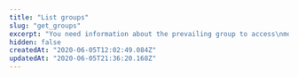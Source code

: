 ```yaml
---
title: "List groups"
slug: "get_groups"
excerpt: "You need information about the prevailing group to access\nmost PAPI interfaces. This operation provides a read-only\nlist of groups, which may contain properties. This operation\nprovides a flat list of groups, along with `parentGroupId`\ninformation to structure them as a hierarchy. Each group\nalso lists any available contracts that enable property\nfeatures, but not which group contains a given property. The\n[Identity Management: User Administration\nAPI](http://learn.akamai.com/en-us/api/core_features/identity_management_user_admin/v2.html)\nallows you to associate properties with groups, and to\nmodify the group hierarchy.\n\nSIERRA TEST: See [ID prefixes](doc:id-prefixes). Links to\nguide doc work!"
hidden: false
createdAt: "2020-06-05T12:02:49.084Z"
updatedAt: "2020-06-05T21:36:20.168Z"
---
```

